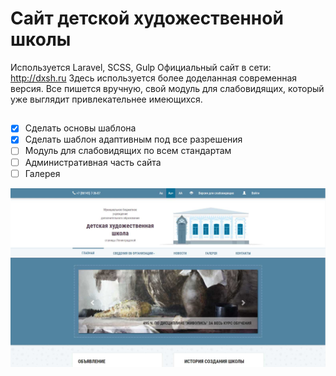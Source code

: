# Сайт детской художественной школы

Используется Laravel, SCSS, Gulp
Официальный сайт в сети: http://dxsh.ru
Здесь используется более доделанная современная версия. Все пишется вручную, свой модуль для слабовидящих, который уже выглядит привлекательнее имеющихся.

##
- [x] Сделать основы шаблона
- [x] Сделать шаблон адаптивным под все разрешения
- [ ] Модуль для слабовидящих по всем стандартам
- [ ] Административная часть сайта
- [ ] Галерея

![Главная страница сайта](public/img/screen.jpg)